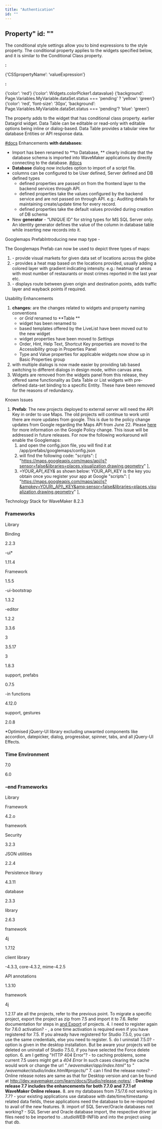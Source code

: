 ```yaml
---
title: "Authentication"
id: ""
---
```



Property"
id: ""
---

The conditional style settings allow you to bind expressions to the style property. The conditional property applies to the widgets specified below, and it is similar to the Conditional Class property.

**:**

{‘CSSpropertyName’:  ‘valueExpression’}

**:**

{‘color’: ‘red’}
{‘color’: Widgets.colorPicker1.datavalue}
{‘background’: Page.Variables.MyVariable.dataSet.status === ‘pending’ ? ‘yellow’: ‘green’}
{‘color’: ‘red’, ‘font-size’: ‘30px’, ‘background’: Page.Variables.MyVariable.dataSet.status === ‘pending’? ‘blue’: ‘green’}

The property adds to the widget that has conditional class property.
 earlier Datagrid widget. Data Table can be editable or read-only with editable options being inline or dialog-based. Data Table provides a tabular view for database Entities or API response data.

[#docs](/learn/data-table/) Enhancements **with databases**:

- Import has been renamed to **to Database, ** clearly indicate that the database schema is imported into WaveMaker applications by directly connecting to the database. [#docs](/learn/db-services/)
- **Database** dialog now includes option to import of a script file.
- columns can be configured to be User defined, Server defined and DB defined types
    - defined properties are passed on from the frontend layer to the backend services through API.
    - defined properties take the values configured by the backend service and are not passed on through API. e.g.: Auditing details for maintaining create/update time for every record.
    - defined properties take the default values provided during creation of DB schema
- New **generator** - “UNIQUE ID” for string types for MS SQL Server only. An identity generator defines the value of the column in database table while inserting new records into it.

Googlemaps PrefabIntroducing new map type -

The Googlemaps Prefab can now be used to depict three types of maps:

1. \- provide visual markets for given data set of locations across the globe
2. \- provides a heat map based on the locations provided, usually adding a colored layer with gradient indicating intensity. e.g.: heatmap of areas with most number of restaurants or most crimes reported in the last year etc.
3. \- displays route between given origin and destination points, adds traffic layer and wayback points if required.

Usability Enhancements

1. **changes:** are the changes related to widgets and property naming conventions
    - or _Grid_ renamed to **Table **
    - widget has been renamed to
    - based templates offered by the LiveList have been moved out to the new widget
    - widget properties have been moved to _Settings_
    - Order, Hint, Help Text, Shortcut Key properties are moved to the Accessibility group in Properties Panel
    - Type and Value properties for applicable widgets now show up in Basic Properties group
2. with multiple dialogs is now made easier by providing tab based switching to different dialogs in design mode, within canvas area.
3. Widgets are removed from the widgets panel from this release, they offered same functionality as Data Table or List widgets with pre-defined data-set binding to a specific Entity. These have been removed for the reasons of redundancy.

Known Issues

1. **Prefab**: The new projects deployed to external server will need the API Key in order to use Maps. The old projects will continue to work until there are more updates from google. This is due to the policy change updates from Google regarding the Maps API from June 22. Please [here](http://googlegeodevelopers.blogspot.in/2016/06/building-for-scale-updates-to-google.html) for more information on the Google Policy change. This issue will be addressed in future releases. For now the following workaround will enable the Googlemaps:
    1. and open the config.json file, you will find it at /app/prefabs/googlemaps/config.json
    2. will find the following code: "scripts": \[ "https://maps.googleapis.com/maps/api/js?sensor=false&libraries=places,visualization,drawing,geometry" \],
    3. _\=YOUR\_API\_KEY&_ as shown below: YOUR\_API\_KEY is the key you obtain once you register your app at Google "scripts": \[ "https://maps.googleapis.com/maps/api/js?&ampkey=YOUR\_API\_KEY&amp;sensor=false&libraries=places,visualization,drawing,geometry" \],

Technology Stack for WaveMaker 8.2.3

### Frameworks

Library

Binding

2.2.3

\-ui\*

1.11.4

Framework

1.5.5

\-ui-bootstrap

1.3.2

\-editor

1.2.2

3.3.6

3

3.5.17

3

1.8.3

support, prefabs

0.7.5

\-in functions

4.12.0

support, gestures

2.0.8

\*Optimised jQuery-UI library excluding unwanted components like accordion, datepicker, dialog, progressbar, spinner, tabs, and all jQuery-UI Effects.

### Time Environment

7.0

6.0

### \-end Frameworks

Library

Framework

4.2.o

framework

Security

3.2.3

JSON utilities

2.2.4

Persistence library

4.3.11

database

2.3.3

library

2.6.3

framework

4j

1.7.12

client library

\-4.3.3, core-4.3.2, mime-4.2.5

API annotations

1.3.10

framework

4j

1.2.17
ate all the projects, refer to the previous point. To migrate a specific project, export the project as zip from 7.5 and import it to 7.6. Refer documentation for steps in [and Export](/learn/docs/docs/import-and-export-of-projects/ "Import and Export of Projects") of projects.
4. I need to register again for 7.6.0 activation?
    - , a one time activation is required even if you have registered for 7.5. If you already have registered for Studio 7.5.0, you can use the same credentials, else you need to register.
5. do I uninstall 7.5.0?
    - option is given in the desktop installation. But be aware your projects will be deleted on uninstall of Studio 7.5.0, if you have selected the Force delete option.
6. am I getting "HTTP 404 Error"?
    - to caching problems, some current 7.5 users might get a _404 Error_ In such cases clearing the cache would work or change the url _" /wavemaker/app/index.html"_ to _" /wavemaker/studio/index.html#projects/"_
7. can I find the release notes?
    - Online release notes are same as that for Desktop version and can be found at http://dev.wavemaker.com/learn/docs/Studio/release-notes/. **: Desktop release 7.7 includes the enhancements for both 7.7.0 and 7.7.1 of WaveMaker Online release.**
8. are my databases from 7.5/7.6 not working in 7.7?
    - your existing applications use database with date/time/timestamp related data fields, these applications need the database to be re-imported to avail of the new features.
9. import of SQL Server/Oracle databases not working?
    - SQL Server and Oracle database import, the respective driver jar files need to be imported to ..studioWEB-INFlib and into the project using that db.

